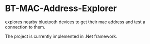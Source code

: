 BT-MAC-Address-Explorer
=======================

explores nearby bluetooth devices to get their mac address and test a connection to them.


The project is currently implemented in .Net framework.
